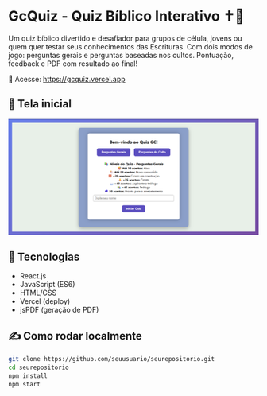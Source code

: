# GcQuiz - Quiz Bíblico Interativo ✝️📖

Um quiz bíblico divertido e desafiador para grupos de célula, jovens ou quem quer testar seus conhecimentos das Escrituras. Com dois modos de jogo: perguntas gerais e perguntas baseadas nos cultos. Pontuação, feedback e PDF com resultado ao final!

🔗 Acesse: https://gcquiz.vercel.app

## 📸 Tela inicial

![Tela Inicial](./public/Tela_Inicial.png)

## 🚀 Tecnologias
- React.js
- JavaScript (ES6)
- HTML/CSS
- Vercel (deploy)
- jsPDF (geração de PDF)

## ✍️ Como rodar localmente

```bash
git clone https://github.com/seuusuario/seurepositorio.git
cd seurepositorio
npm install
npm start
